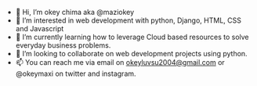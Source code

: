 - 👋 Hi, I’m okey chima aka @maziokey
- 👀 I’m interested in web development with python, Django, HTML, CSS and Javascript
- 🌱 I’m currently learning how to leverage Cloud based resources to solve everyday business problems.
- 💞️ I’m looking to collaborate on web development projects using python.
- 📫 You can reach me via email on okeyluvsu2004@gmail.com or @okeymaxi on twitter and instagram.

<!---
maziokey/maziokey is a ✨ special ✨ repository because its `README.md` (this file) appears on your GitHub profile.
You can click the Preview link to take a look at your changes.
--->
